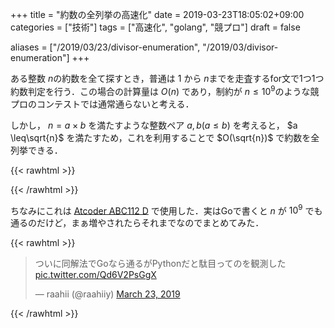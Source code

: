+++
title = "約数の全列挙の高速化"
date = 2019-03-23T18:05:02+09:00
categories = ["技術"]
tags = ["高速化", "golang", "競プロ"]
draft = false

aliases = ["/2019/03/23/divisor-enumeration", "/2019/03/divisor-enumeration"]
+++



ある整数 $n​$ の約数を全て探すとき，普通は $1​$ から $n​$ までを走査するfor文で1つ1つ約数判定を行う．この場合の計算量は $O(n)​$ であり，制約が $n \leq 10^9​$ のような競プロのコンテストでは通常通らないと考える．


しかし，  $n=a \times b$ を満たすような整数ペア $a, b (a \leq b)$ を考えると， $a \leq\sqrt{n}$ を満たすため，これを利用することで $O(\sqrt{n})$ で約数を全列挙できる．

{{< rawhtml >}}
<script src="https://gist.github.com/raahii/da59306b9f30b9b06a59a84276b4d3a7.js"></script>
{{< /rawhtml >}}

ちなみにこれは [Atcoder ABC112 D](https://atcoder.jp/contests/abc112/tasks/abc112_d) で使用した．実はGoで書くと $n$ が $10^9$ でも通るのだけど，まぁ増やされたらそれまでなのでまとめてみた．

{{< rawhtml >}}
<blockquote class="twitter-tweet" data-partner="tweetdeck"><p lang="ja" dir="ltr">ついに同解法でGoなら通るがPythonだと駄目ってのを観測した <a href="https://t.co/Qd6V2PsGgX">pic.twitter.com/Qd6V2PsGgX</a></p>&mdash; raahii (@raahiiy) <a href="https://twitter.com/raahiiy/status/1109362308638072832?ref_src=twsrc%5Etfw">March 23, 2019</a></blockquote>
<script async src="https://platform.twitter.com/widgets.js" charset="utf-8"></script>
{{< /rawhtml >}}


